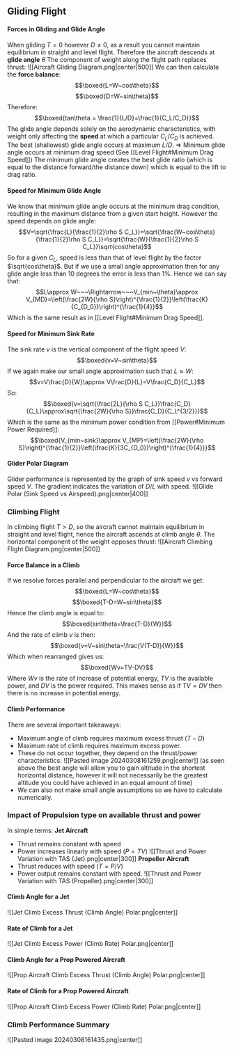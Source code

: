 ## Gliding Flight
#### Forces in Gliding and Glide Angle
When gliding $T=0$ however $D\neq0$, as a result you cannot maintain equilibrium in straight and level flight.
Therefore the aircraft descends at **glide angle** $\theta$
The component of weight along the flight path replaces thrust:
![[Aircraft Gliding Diagram.png|center|500]]
We can then calculate the **force balance**:
$$\boxed{L=W~cos\theta}$$
$$\boxed{D=W~sin\theta}$$
Therefore:
$$\boxed{tan\theta = \frac{1}{L/D}=\frac{1}{C_L/C_D}}$$
The glide angle depends solely on the aerodynamic characteristics, with weight only affecting the **speed** at which a particular $C_L/C_D$ is achieved.
The best (shallowest) glide angle occurs at maximum $L/D$.
$\Rightarrow$ Minimum glide angle occurs at minimum drag speed (See [[Level Flight#Minimum Drag Speed]])
The minimum glide angle creates the best glide ratio (which is equal to the distance forward/the distance down) which is equal to the lift to drag ratio.
#### Speed for Minimum Glide Angle
We know that minimum glide angle occurs at the minimum drag condition, resulting in the maximum distance from a given start height. However the speed depends on glide angle:
$$V=\sqrt{\frac{L}{\frac{1}{2}\rho S C_L}}=\sqrt{\frac{W~cos\theta}{\frac{1}{2}\rho S C_L}}=\sqrt{\frac{W}{\frac{1}{2}\rho S C_L}}\sqrt{cos\theta}$$
So for a given $C_L$, speed is less than that of level flight by the factor $\sqrt{cos\theta}$.
But if we use a small angle approximation then for any glide angle less than 10 degrees the error is less than 1%.
Hence we can say that:
$$L\approx W~~~\Rightarrow~~~V_{min~\theta}\approx V_{MD}=\left(\frac{2W}{\rho S}\right)^{\frac{1}{2}}\left(\frac{K}{C_{D_0}}\right)^{\frac{1}{4}}$$
Which is the same result as in [[Level Flight#Minimum Drag Speed]].
#### Speed for Minimum Sink Rate
The sink rate $v$ is  the vertical component of the flight speed $V$:
$$\boxed{v=V~sin\theta}$$
If we again make our small angle approximation such that $L\approx W$:
$$v=V\frac{D}{W}\approx V\frac{D}{L}=V\frac{C_D}{C_L}$$
So:
$$\boxed{v=\sqrt{\frac{2L}{\rho S C_L}}\frac{C_D}{C_L}\approx\sqrt{\frac{2W}{\rho S}}\frac{C_D}{C_L^{3/2}}}$$
Which is the same as the minimum power condition from [[Power#Minimum Power Required]]:
$$\boxed{V_{min~sink}\approx V_{MP}=\left(\frac{2W}{\rho S}\right)^{\frac{1}{2}}\left(\frac{K}{3C_{D_0}}\right)^{\frac{1}{4}}}$$
#### Glider Polar Diagram
Glider performance is represented by the graph of sink speed $v$ vs forward speed $V$. The gradient indicates the variation of $D/L$ with speed.
![[Glide Polar (Sink Speed vs Airspeed).png|center|400]]


### Climbing Flight
In climbing flight $T>D$, so the aircraft cannot maintain equilibrium in straight and level flight, hence the aircraft ascends at climb angle $\theta$.
The horizontal component of the weight opposes thrust:
![[Aircraft Climbing Flight Diagram.png|center|500]]
#### Force Balance in a Climb
If we resolve forces parallel and perpendicular to the aircraft we get:
$$\boxed{L=W~cos\theta}$$
$$\boxed{T-D=W~sin\theta}$$
Hence the climb angle is equal to:
$$\boxed{sin\theta=\frac{T-D}{W}}$$
And the rate of climb $v$ is then:
$$\boxed{v=V~sin\theta=\frac{V(T-D)}{W}}$$
Which when rearranged gives us:
$$\boxed{Wv=TV-DV}$$
Where $Wv$ is the rate of increase of potential energy, $TV$ is the available power, and $DV$ is the power required. This makes sense as if $TV=DV$ then there is no increase in potential energy.
#### Climb Performance
There are several important takeaways:
- Maximum angle of climb requires maximum excess thrust ($T-D$)
- Maximum rate of climb requires maximum excess power.
- These do not occur together, they depend on the thrust/power characteristics:
![[Pasted image 20240308161259.png|center]]
(as seen above the best angle will allow you to gain altitude in the shortest horizontal distance, however it will not necessarily be the greatest altitude you could have achieved in an equal amount of time)
- We can also not make small angle assumptions so we have to calculate numerically.
### Impact of Propulsion type on available thrust and power
In simple terms:
**Jet Aircraft**
- Thrust remains constant with speed
- Power increases linearly with speed ($P=TV$)
![[Thrust and Power Variation with TAS (Jet).png|center|300]]
**Propeller Aircraft**
- Thrust reduces with speed ($T=P/V$)
- Power output remains constant with speed.
![[Thrust and Power Variation with TAS (Propeller).png|center|300]]
#### Climb Angle for a Jet
![[Jet Climb Excess Thrust (Climb Angle) Polar.png|center]]
#### Rate of Climb for a Jet
![[Jet Climb Excess Power (Climb Rate) Polar.png|center]]
#### Climb Angle for a Prop Powered Aircraft
![[Prop Aircraft Climb Excess Thrust (Climb Angle) Polar.png|center]]
#### Rate of Climb for a Prop Powered Aircraft
![[Prop Aircraft Climb Excess Power (Climb Rate) Polar.png|center]]
### Climb Performance Summary
![[Pasted image 20240308161435.png|center]]
